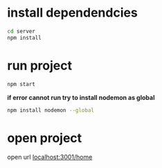 # install dependendcies
```bash
cd server
npm install
```

# run project
```bash
npm start
```

**if error cannot run try to install nodemon as global**
```bash
npm install nodemon --global
```

# open project
open url [localhost:3001/home](localhost:3001/home)